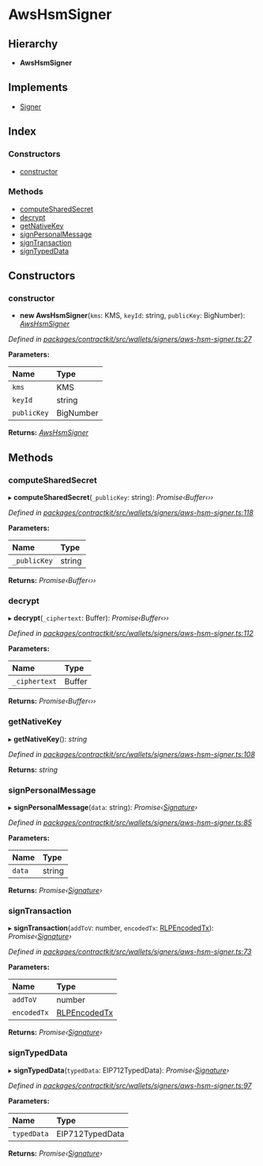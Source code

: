 # AwsHsmSigner

## Hierarchy

* **AwsHsmSigner**

## Implements

* [Signer]()

## Index

### Constructors

* [constructor]()

### Methods

* [computeSharedSecret]()
* [decrypt]()
* [getNativeKey]()
* [signPersonalMessage]()
* [signTransaction]()
* [signTypedData]()

## Constructors

### constructor

+ **new AwsHsmSigner**\(`kms`: KMS, `keyId`: string, `publicKey`: BigNumber\): [_AwsHsmSigner_]()

_Defined in_ [_packages/contractkit/src/wallets/signers/aws-hsm-signer.ts:27_](https://github.com/celo-org/celo-monorepo/blob/master/packages/contractkit/src/wallets/signers/aws-hsm-signer.ts#L27)

**Parameters:**

| Name | Type |
| :--- | :--- |
| `kms` | KMS |
| `keyId` | string |
| `publicKey` | BigNumber |

**Returns:** [_AwsHsmSigner_]()

## Methods

### computeSharedSecret

▸ **computeSharedSecret**\(`_publicKey`: string\): _Promise‹Buffer‹››_

_Defined in_ [_packages/contractkit/src/wallets/signers/aws-hsm-signer.ts:118_](https://github.com/celo-org/celo-monorepo/blob/master/packages/contractkit/src/wallets/signers/aws-hsm-signer.ts#L118)

**Parameters:**

| Name | Type |
| :--- | :--- |
| `_publicKey` | string |

**Returns:** _Promise‹Buffer‹››_

### decrypt

▸ **decrypt**\(`_ciphertext`: Buffer\): _Promise‹Buffer‹››_

_Defined in_ [_packages/contractkit/src/wallets/signers/aws-hsm-signer.ts:112_](https://github.com/celo-org/celo-monorepo/blob/master/packages/contractkit/src/wallets/signers/aws-hsm-signer.ts#L112)

**Parameters:**

| Name | Type |
| :--- | :--- |
| `_ciphertext` | Buffer |

**Returns:** _Promise‹Buffer‹››_

### getNativeKey

▸ **getNativeKey**\(\): _string_

_Defined in_ [_packages/contractkit/src/wallets/signers/aws-hsm-signer.ts:108_](https://github.com/celo-org/celo-monorepo/blob/master/packages/contractkit/src/wallets/signers/aws-hsm-signer.ts#L108)

**Returns:** _string_

### signPersonalMessage

▸ **signPersonalMessage**\(`data`: string\): _Promise‹_[_Signature_]()_›_

_Defined in_ [_packages/contractkit/src/wallets/signers/aws-hsm-signer.ts:85_](https://github.com/celo-org/celo-monorepo/blob/master/packages/contractkit/src/wallets/signers/aws-hsm-signer.ts#L85)

**Parameters:**

| Name | Type |
| :--- | :--- |
| `data` | string |

**Returns:** _Promise‹_[_Signature_]()_›_

### signTransaction

▸ **signTransaction**\(`addToV`: number, `encodedTx`: [RLPEncodedTx]()\): _Promise‹_[_Signature_]()_›_

_Defined in_ [_packages/contractkit/src/wallets/signers/aws-hsm-signer.ts:73_](https://github.com/celo-org/celo-monorepo/blob/master/packages/contractkit/src/wallets/signers/aws-hsm-signer.ts#L73)

**Parameters:**

| Name | Type |
| :--- | :--- |
| `addToV` | number |
| `encodedTx` | [RLPEncodedTx]() |

**Returns:** _Promise‹_[_Signature_]()_›_

### signTypedData

▸ **signTypedData**\(`typedData`: EIP712TypedData\): _Promise‹_[_Signature_]()_›_

_Defined in_ [_packages/contractkit/src/wallets/signers/aws-hsm-signer.ts:97_](https://github.com/celo-org/celo-monorepo/blob/master/packages/contractkit/src/wallets/signers/aws-hsm-signer.ts#L97)

**Parameters:**

| Name | Type |
| :--- | :--- |
| `typedData` | EIP712TypedData |

**Returns:** _Promise‹_[_Signature_]()_›_

